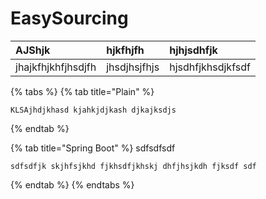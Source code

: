 # EasySourcing



| AJShjk | hjkfhjfh | hjhjsdhfjk |
| :--- | :--- | :--- |
| jhajkfhjkhfjhsdjfh | jhsdjhsjfhjs | hjsdhfjkhsdjkfsdf |

{% tabs %}
{% tab title="Plain" %}
```text
KLSAjhdjkhasd kjahkjdjkash djkajksdjs 
```
{% endtab %}

{% tab title="Spring Boot" %}
sdfsdfsdf

```text
sdfsdfjk skjhfsjkhd fjkhsdfjkhskj dhfjhsjkdh fjksdf sdf
```
{% endtab %}
{% endtabs %}

